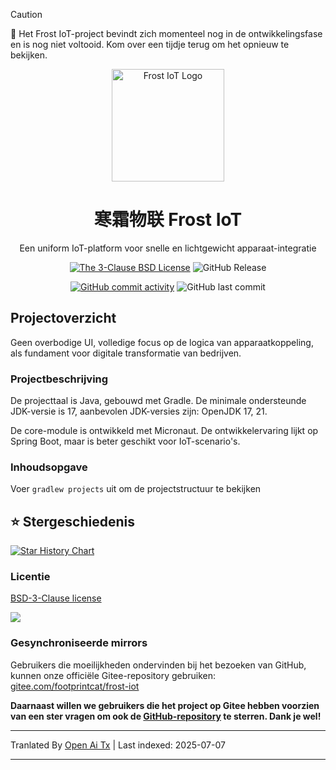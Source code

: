 > [!CAUTION]
> 🚧 Het Frost IoT-project bevindt zich momenteel nog in de ontwikkelingsfase en is nog niet voltooid. Kom over een tijdje terug om het opnieuw te bekijken.

<div align="center">

<p>
    <img src="https://raw.githubusercontent.com/footprintcat/frost-iot/main/./docs/assets/logo/frostiot.svg" width="180" height="180" alt="Frost IoT Logo" />
</p>

# 寒霜物联 Frost IoT

Een uniform IoT-platform voor snelle en lichtgewicht apparaat-integratie

<!-- https://shields.io/badges/static-badge -->
[![The 3-Clause BSD License](https://img.shields.io/badge/License-BSD--3--Clause_License-cyan?logo=bsd)](https://opensource.org/license/BSD-3-Clause) ![GitHub Release](https://img.shields.io/github/v/release/footprintcat/frost-iot)

[![GitHub commit activity](https://img.shields.io/github/commit-activity/t/footprintcat/frost-iot)](https://github.com/footprintcat/frost-iot/commits/) ![GitHub last commit](https://img.shields.io/github/last-commit/footprintcat/frost-iot)
</div>

## Projectoverzicht

Geen overbodige UI, volledige focus op de logica van apparaatkoppeling, als fundament voor digitale transformatie van bedrijven.

### Projectbeschrijving

De projecttaal is Java, gebouwd met Gradle. De minimale ondersteunde JDK-versie is 17, aanbevolen JDK-versies zijn: OpenJDK 17, 21.

De core-module is ontwikkeld met Micronaut. De ontwikkelervaring lijkt op Spring Boot, maar is beter geschikt voor IoT-scenario's.

### Inhoudsopgave

Voer `gradlew projects` uit om de projectstructuur te bekijken

<!--
```
<root>
  |- common: Algemene componenten
  |- design: Ontwerpmaterialen
```
-->

## ⭐ Stergeschiedenis

[![Star History Chart](https://api.star-history.com/svg?repos=footprintcat/frost-iot&type=Date)](https://www.star-history.com/#footprintcat/frost-iot&Date)

### Licentie

[BSD-3-Clause license](LICENSE)

![](https://raw.githubusercontent.com/footprintcat/frost-iot/main/./docs/diagram/许可证说明.embed.svg)

### Gesynchroniseerde mirrors

Gebruikers die moeilijkheden ondervinden bij het bezoeken van GitHub, kunnen onze officiële Gitee-repository gebruiken: [gitee.com/footprintcat/frost-iot](https://gitee.com/footprintcat/frost-iot)

**Daarnaast willen we gebruikers die het project op Gitee hebben voorzien van een ster vragen om ook de [GitHub-repository](https://github.com/footprintcat/frost-iot) te sterren. Dank je wel!**


---

Tranlated By [Open Ai Tx](https://github.com/OpenAiTx/OpenAiTx) | Last indexed: 2025-07-07

---
